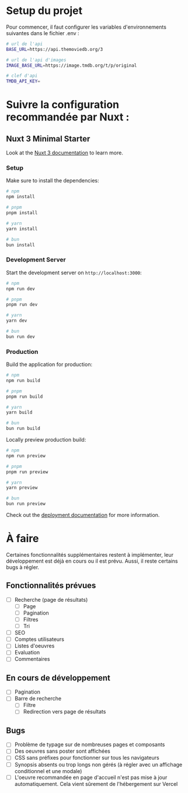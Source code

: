 # Setup du projet

Pour commencer, il faut configurer les variables d'environnements suivantes dans le fichier .env :

```bash
# url de l'api
BASE_URL=https://api.themoviedb.org/3

# url de l'api d'images
IMAGE_BASE_URL=https://image.tmdb.org/t/p/original

# clef d'api
TMDB_API_KEY=
```

# Suivre la configuration recommandée par Nuxt :

## Nuxt 3 Minimal Starter

Look at the [Nuxt 3 documentation](https://nuxt.com/docs/getting-started/introduction) to learn more.

### Setup

Make sure to install the dependencies:

```bash
# npm
npm install

# pnpm
pnpm install

# yarn
yarn install

# bun
bun install
```

### Development Server

Start the development server on `http://localhost:3000`:

```bash
# npm
npm run dev

# pnpm
pnpm run dev

# yarn
yarn dev

# bun
bun run dev
```

### Production

Build the application for production:

```bash
# npm
npm run build

# pnpm
pnpm run build

# yarn
yarn build

# bun
bun run build
```

Locally preview production build:

```bash
# npm
npm run preview

# pnpm
pnpm run preview

# yarn
yarn preview

# bun
bun run preview
```

Check out the [deployment documentation](https://nuxt.com/docs/getting-started/deployment) for more information.

# À faire

Certaines fonctionnalités supplémentaires restent à implémenter, leur développement est déjà en cours ou il est prévu.
Aussi, il reste certains bugs à régler.

## Fonctionnalités prévues

- [ ] Recherche (page de résultats)
  - [ ] Page
  - [ ] Pagination
  - [ ] Filtres
  - [ ] Tri
- [ ] SEO
- [ ] Comptes utilisateurs
- [ ] Listes d'oeuvres
- [ ] Evaluation
- [ ] Commentaires

## En cours de développement

- [ ] Pagination
- [ ] Barre de recherche
  - [ ] Filtre
  - [ ] Redirection vers page de résultats

## Bugs

- [ ] Problème de typage sur de nombreuses pages et composants
- [ ] Des oeuvres sans poster sont affichées
- [ ] CSS sans préfixes pour fonctionner sur tous les navigateurs
- [ ] Synopsis absents ou trop longs non gérés (à régler avec un affichage conditionnel et une modale)
- [ ] L'oeuvre recommandée en page d'accueil n'est pas mise à jour automatiquement. Cela vient sûrement de l'hébergement sur Vercel
